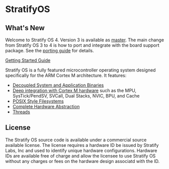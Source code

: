 # StratifyOS

## What's New

Welcome to Stratify OS 4. Version 3 is available as [master](https://github.com/StratifyLabs/StratifyOS/tree/master). The main change from Stratify OS 3 to 4 is how to port and integrate with the board support package. See the [porting guide](guides/Porting.md) for details.

[Getting Started Guide](guides/Getting-Started.md)

Stratify OS is a fully featured microcontroller operating system designed specifically for the ARM Cortex M architecture. It features:

- [Decoupled System and Application Binaries](guides/Overview.md)
- [Deep integration with Cortex M hardware](guides/ARM-Cortex-M.md) such as the MPU, SysTick/PendSV, SVCall, Dual Stacks, NVIC, BPU, and Cache
- [POSIX Style Filesystems](guides/Filesystems.md)
- [Complete Hardware Abstraction](guides/Device-Drivers.md)
- [Threads](guides/Threads.md)

## License

The Stratify OS source code is available under a commercial source available license. The license requires a hardware ID be issued by Stratify Labs, Inc and used to identify unique hardware configurations. Hardware IDs are available free of charge and allow the licensee to use Stratify OS without any charges or fees on the hardware design associatd with the ID.


